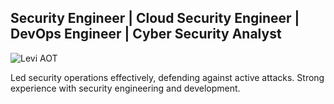 ## Security Engineer | Cloud Security Engineer | DevOps Engineer | Cyber Security Analyst

![Levi AOT](https://c.tenor.com/xroYgJSSB4UAAAAC/tenor.gif)

Led security operations effectively, defending against active attacks. 
Strong experience with security engineering and development.
<!--
## 🛠️ Tech Stack

<details>
  <summary>💻 Programming Languages:</summary>

  | Languages |
  |-----------|
  | Rust      |
  | C         |
  | C++       |
  | Go Lang   |
  | C#        |
  | HTML      |
  | CSS       |
  | TypeScript|
  | JavaScript|
  | Python    |

</details>

<details>
  <summary>📊 Security Monitoring:</summary>

  | Tools                            |
  |---------------------------------|
  | Splunk                          |
  | Docker                          |
  | Jenkins                         |
  | CI/CD                           |
  | Ansible                         |
  | SOAR                            |
  | DAST                            |
  | SAST                            |
  | GitLab                          |
  | Terraform                       |
  | Kubernetes                      |
  | Fluentd                         |
  | Kibana                          |
  | Elastic Search                  |
  | Ansible                         |
  | XDR                             |

</details>

🛡️ Red Team TTPs: `Burp Suite | Nmap | Injection`

🛢️ Databases: `MySQL | MongoDB | AWS DynamoDB`

🚀 Other: `Git | Kali Linux | AWS, GCP, AZURE | Lambda, S3, EC2`-->
